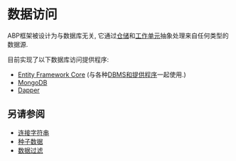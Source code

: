 # 数据访问

ABP框架被设计为与数据库无关, 它通过[仓储](Repositories.md)和[工作单元](Unit-Of-Work.md)抽象处理来自任何类型的数据源.

目前实现了以下数据库访问提供程序:

* [Entity Framework Core](Entity-Framework-Core.md) (与各种[DBMS和提供程序](https://docs.microsoft.com/zh-cn/ef/core/providers/?tabs=dotnet-core-cli)一起使用.)
* [MongoDB](MongoDB.md)
* [Dapper](Dapper.md)

## 另请参阅

* [连接字符串](Connection-Strings.md)
* [种子数据](Data-Seeding.md)
* [数据过滤](Data-Filtering.md)